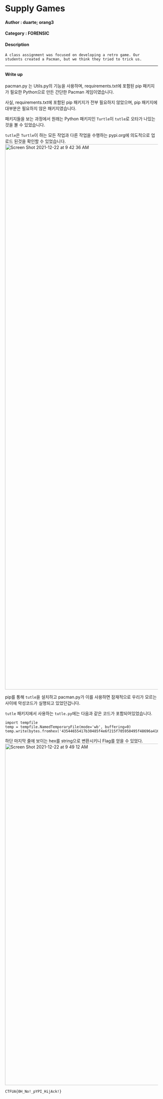 # Supply Games

#### Author : duarte; orang3

#### Category : FORENSIC

#### Description
```A class assignment was focused on developing a retro game. Our students created a Pacman, but we think they tried to trick us.```

<hr>

#### Write up
pacman.py 는 Utils.py의 기능을 사용하며, requirements.txt에 포함된 pip 패키지가 필요한 Python으로 만든 간단한 Pacman 게임이였습니다.

사실, requirements.txt에 포함된 pip 패키지가 전부 필요하지 않았으며, pip 패키지에 대부분은 필요하지 않은 패키지였습니다.

패키지들을 보는 과정에서 원래는 Python 패키지인 ```Turtle```이 ```tutle```로 오타가 나있는것을 볼 수 있었습니다.

```tutle```은 ```Turtle```이 하는 모든 작업과 다른 작업을 수행하는 pypi.org에 의도적으로 업로드 된것을 확인할 수 있었습니다.
<img width="1792" alt="Screen Shot 2021-12-22 at 9 42 36 AM" src="https://user-images.githubusercontent.com/84657474/147015776-cd810c08-85b2-4073-883e-fcd6a4762529.png">

pip를 통해 ```tutle```을 설치하고 pacman.py가 이를 사용하면 잠재적으로 우리가 모르는 사이에 악성코드가 실행되고 있었던겁니다.

```tutle``` 패키지에서 사용하는 ```tutle.py```에는 다음과 같은 코드가 포함되어있었습니다.

```
import tempfile
temp = tempfile.NamedTemporaryFile(mode='wb', buffering=0)
temp.write(bytes.fromhex('43544655417b30485f4e6f215f705950495f48696a41636b217d'))
```

하단 마지막 줄에 보이는 hex를 string으로 변환시키니 Flag를 얻을 수 있었다.
<img width="1122" alt="Screen Shot 2021-12-22 at 9 49 12 AM" src="https://user-images.githubusercontent.com/84657474/147016274-1b1b9dc7-f354-4452-902b-27cc806600fc.png">

```CTFUA{0H_No!_pYPI_HijAck!}```
